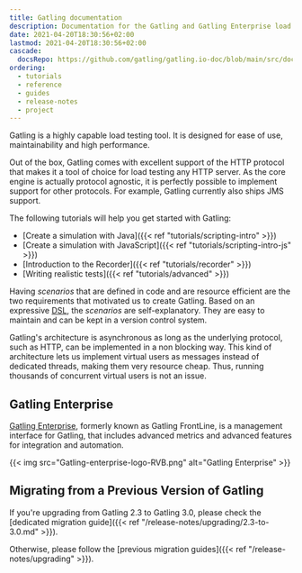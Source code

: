 ```yaml
---
title: Gatling documentation
description: Documentation for the Gatling and Gatling Enterprise load testing tools.
date: 2021-04-20T18:30:56+02:00
lastmod: 2021-04-20T18:30:56+02:00
cascade:
  docsRepo: https://github.com/gatling/gatling.io-doc/blob/main/src/docs/content
ordering:
  - tutorials
  - reference
  - guides
  - release-notes
  - project
---
```


Gatling is a highly capable load testing tool.
It is designed for ease of use, maintainability and high performance.

Out of the box, Gatling comes with excellent support of the HTTP protocol that makes it a tool of choice for load testing any HTTP server.
As the core engine is actually protocol agnostic, it is perfectly possible to implement support for other protocols.
For example, Gatling currently also ships JMS support.

The following tutorials will help you get started with Gatling:  

- [Create a simulation with Java]({{< ref "tutorials/scripting-intro" >}})  
- [Create a simulation with JavaScript]({{< ref "tutorials/scripting-intro-js" >}}) 
- [Introduction to the Recorder]({{< ref "tutorials/recorder" >}})  
- [Writing realistic tests]({{< ref "tutorials/advanced" >}})  

Having *scenarios* that are defined in code and are resource efficient are the two requirements that motivated us to create Gatling. Based on an expressive [DSL](http://en.wikipedia.org/wiki/Domain-specific_language), the *scenarios* are self-explanatory. They are easy to maintain and can be kept in a version control system.

Gatling's architecture is asynchronous as long as the underlying protocol, such as HTTP, can be implemented in a non blocking way. This kind of architecture lets us implement virtual users as messages instead of dedicated threads, making them very resource cheap. Thus, running thousands of concurrent virtual users is not an issue.

## Gatling Enterprise

[Gatling Enterprise](https://gatling.io/enterprise/), formerly known as Gatling FrontLine, is a management interface for Gatling, that includes advanced metrics and advanced features for integration and automation.

{{< img src="Gatling-enterprise-logo-RVB.png" alt="Gatling Enterprise" >}}

## Migrating from a Previous Version of Gatling

If you're upgrading from Gatling 2.3 to Gatling 3.0, please check the [dedicated migration guide]({{< ref "/release-notes/upgrading/2.3-to-3.0.md" >}}).

Otherwise, please follow the [previous migration guides]({{< ref "/release-notes/upgrading" >}}).
